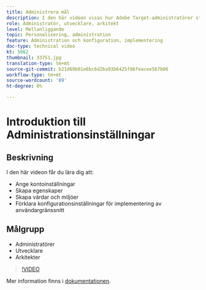 ```yaml
---
title: Administrera mål
description: I den här videon visas hur Adobe Target-administratörer ställer in kontoinställningar, skapar egenskaper och skapar värdar och miljöer. Lär dig hur du förklarar konfigurationsinställningar för implementering av målgränssnitt.
role: Administratör, utvecklare, arkitekt
level: Mellanliggande
topic: Personalisering, administration
feature: Administration och konfiguration, implementering
doc-type: technical video
kt: 5062
thumbnail: 33751.jpg
translation-type: tm+mt
source-git-commit: b21d69b01e6bc6d2ba93b6425f86feacee567b06
workflow-type: tm+mt
source-wordcount: '89'
ht-degree: 0%

---
```



# Introduktion till Administrationsinställningar

## Beskrivning

I den här videon får du lära dig att:

* Ange kontoinställningar
* Skapa egenskaper
* Skapa värdar och miljöer
* Förklara konfigurationsinställningar för implementering av användargränssnitt

## Målgrupp

* Administratörer
* Utvecklare
* Arkitekter

>[!VIDEO](https://video.tv.adobe.com/v/33751/?quality=12)

Mer information finns i [dokumentationen](https://docs.adobe.com/content/help/en/target/using/administer/administrating-target.html).
